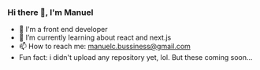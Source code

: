 ### Hi there 👋, I'm Manuel
- 🔭 I'm a front end developer
- 🌱 I’m currently learning about react and next.js
- 📫 How to reach me: <a href="mailto:manuelc.bussiness@gmail.com">manuelc.bussiness@gmail.com</a>
- Fun fact: i didn't upload any repository yet, lol. But these coming soon...
<!--
**McarrenoR/McarrenoR** is a ✨ _special_ ✨ repository because its `README.md` (this file) appears on your GitHub profile.

Here are some ideas to get you started:

- 🔭 I’m currently working on ...
- 🌱 I’m currently learning ...
- 👯 I’m looking to collaborate on ...
- 🤔 I’m looking for help with ...
- 💬 Ask me about ...
- 📫 How to reach me: ...
- 😄 Pronouns: ...
- ⚡ Fun fact: ...
-->

